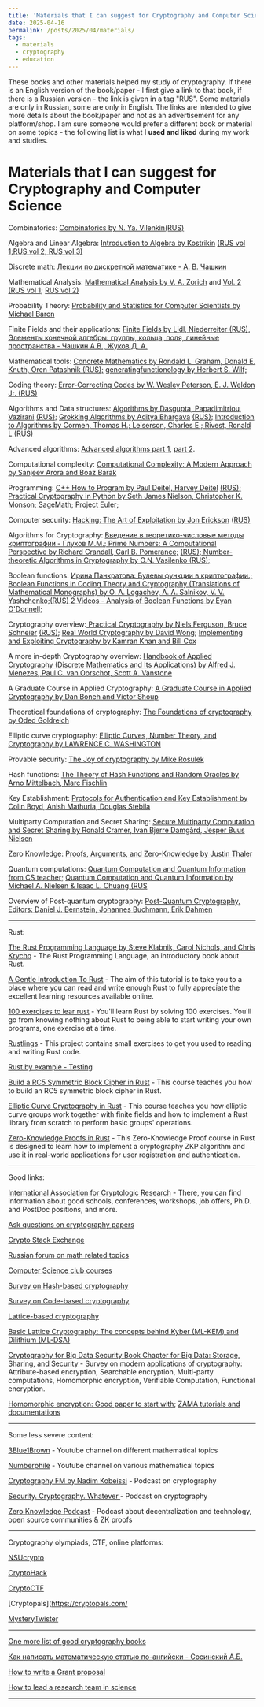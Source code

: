 ```yaml
---
title: 'Materials that I can suggest for Cryptography and Computer Science'
date: 2025-04-16
permalink: /posts/2025/04/materials/
tags:
  - materials
  - cryptography
  - education
---
```


These books and other materials helped my study of cryptography. If there is an English version of the book/paper - I first give a link to that book, if there is a Russian version - the link is given in a tag "RUS". Some materials are only in Russian, some are only in English. The links are intended to give more details about the book/paper and not as an advertisement for any platform/shop. I am sure someone would prefer a different book or material on some topics - the following list is what I **used and liked** during my work and  studies. 


Materials that I can suggest for Cryptography and Computer Science
======

Combinatorics: [Combinatorics by N. Ya. Vilenkin](https://www.amazon.com/Combinatorics-N-Ya-Vilenkin/dp/1483248011/ref=sr_1_1?sr=8-1)[(RUS)](https://ikfia.ysn.ru/wp-content/uploads/2018/01/Vilenkin1969ru.pdf) 

Algebra and Linear Algebra: [Introduction to Algebra by Kostrikin](https://link.springer.com/book/9780387907116) [(RUS vol 1;](https://urss.ru/cgi-bin/db.pl?lang=Ru&blang=ru&page=Book&id=266488)[RUS vol 2; ](https://urss.ru/cgi-bin/db.pl?lang=Ru&blang=ru&page=Book&id=240005)[RUS vol 3)](https://urss.ru/cgi-bin/db.pl?lang=Ru&blang=ru&page=Book&id=266487)

Discrete math: [Лекции по дискретной математике - А. В. Чашкин](http://new.math.msu.su/department/dm/dmmc/EDU/DM07.pdf)

Mathematical Analysis: [Mathematical Analysis by V. A. Zorich](https://www.amazon.com/Mathematical-Analysis-Universitext-V-Zorich/dp/366248790X) and [Vol. 2](https://www.amazon.com/Mathematical-Analysis-II-Universitext-Zorich/dp/3662489910/ref=pd_bxgy_img_sccl_1/134-8038986-7856058?pd_rd_w=5W86S&content-id=amzn1.sym.7757a8b5-874e-4a67-9d85-54ed32f01737&pf_rd_p=7757a8b5-874e-4a67-9d85-54ed32f01737&pf_rd_r=89CDZ4EE0FTZPESVHRW4&pd_rd_wg=qzF6G&pd_rd_r=53cc2f89-66a5-47c3-a562-b6363a7cfbbe&pd_rd_i=3662489910&psc=1) [(RUS vol 1](https://urss.ru/cgi-bin/db.pl?lang=RU&blang=ru&page=Book&id=281062); [RUS vol 2)](https://urss.ru/cgi-bin/db.pl?lang=RU&blang=ru&page=Book&id=281062)

Probability Theory: [Probability and Statistics for Computer Scientists by Michael Baron](http://www.alextsun.com/files/Prob_Stat_for_CS_Book.pdf)

Finite Fields and their applications: [Finite Fields by Lidl, Niederreiter ](https://www.amazon.com/Finite-Fields-Encyclopedia-Mathematics-Applications/dp/0521065674) [(RUS)](https://urss.ru/cgi-bin/db.pl?lang=RU&blang=ru&page=Book&id=2157), [Элементы конечной алгебры: группы, кольца, поля, линейные пространства - Чашкин А.В., Жуков Д. А.](https://urss.ru/cgi-bin/db.pl?lang=Ru&blang=ru&page=Book&id=222603)

Mathematical tools: [Concrete Mathematics by Rondald L. Graham, Donald E. Knuth, Oren Patashnik ](https://www.amazon.com/Concrete-Mathematics-Foundation-Computer-Science/dp/0201142368/ref=sr_1_2?s=books&sr=1-2)[(RUS);](https://www.livelib.ru/book/1000396737-konkretnaya-matematika-osnovanie-informatiki-donald-knut) [generatingfunctionology by Herbert S. Wilf;](https://www.amazon.com/dp/1568812795/?coliid=I1UHGNVIMF7IWX&colid=PWCD0GGI1S2H&psc=1&ref_=lv_vv_lig_dp_it)

Coding theory: [Error-Correcting Codes by W. Wesley Peterson, E. J. Weldon Jr. ](https://www.amazon.com/Error-Correcting-Codes-Press-Wesley-Peterson/dp/0262527316)[(RUS)](https://urss.ru/cgi-bin/db.pl?lang=RU&blang=ru&page=Book&id=25150) 

Algorithms and Data structures: [Algorithms by Dasgupta, Papadimitriou, Vazirani](https://www.amazon.com/Algorithms-Sanjoy-Dasgupta/dp/0073523402/ref=sr_1_1?sr=8-1) [(RUS);](https://biblio.mccme.ru/node/5066/shop) [Grokking Algorithms by Aditya Bhargava](https://www.amazon.com/Grokking-Algorithms-illustrated-programmers-curious/dp/1617292230) [(RUS);](https://urss.ru/cgi-bin/db.pl?lang=Ru&blang=ru&page=Book&id=241155) [Introduction to Algorithms by Cormen, Thomas H.; Leiserson, Charles E.; Rivest, Ronald L ](https://www.amazon.com/Introduction-Algorithms-Leiserson-published-Hardcover/dp/B008F1DKXU)[(RUS)](https://urss.ru/cgi-bin/db.pl?lang=RU&blang=ru&page=Book&id=263917)

Advanced algorithms: [Advanced algorithms part 1](https://compsciclub.ru/en/courses/advancedalgorithms/2020-autumn/), [part 2](https://compsciclub.ru/en/courses/advanced-algo_part2/2022-spring/).

Computational complexity: [Computational Complexity: A Modern Approach by Sanjeev Arora and Boaz Barak](https://theory.cs.princeton.edu/complexity/book.pdf)

Programming: [C++ How to Program by Paul Deitel, Harvey Deitel](https://www.amazon.com/How-Program-10th-Paul-Deitel/dp/0134448235) [(RUS);](https://www.livelib.ru/book/1000289310-kak-programmirovat-na-c-harvi-dejtel) [Practical Cryptography in Python by Seth James Nielson, Christopher K. Monson; ](https://link.springer.com/book/10.1007/978-1-4842-4900-0#toc)[SageMath](https://www.sagemath.org/); [Project Euler](https://projecteuler.net/); 

Computer security: [Hacking: The Art of Exploitation by Jon Erickson](https://www.amazon.com/Hacking-Art-Exploitation-Jon-Erickson/dp/1593271441) ([RUS)](https://urss.ru/cgi-bin/db.pl?lang=Ru&blang=ru&page=Book&id=240658)

Algorithms for Cryptography: [Введение в теоретико-чиcловые методы криптографии - Глухов М.М.;](https://urss.ru/cgi-bin/db.pl?lang=Ru&blang=ru&page=Book&id=291665)[ Prime Numbers: A Computational Perspective by Richard Crandall, Carl B. Pomerance;](https://www.amazon.com/Prime-Numbers-Computational-Richard-Crandall/dp/0387252827) [(RUS);](https://urss.ru/cgi-bin/db.pl?lang=Ru&blang=ru&page=Book&id=123740)[ Number-theoretic Algorithms in Cryptography by O.N. Vasilenko ](https://www.amazon.com/Number-theoretic-Algorithms-Cryptography-Translations-Mathematical/dp/0821840908)[(RUS);](https://urss.ru/cgi-bin/db.pl?lang=RU&blang=ru&page=Book&id=78704)

Boolean functions: [Ирина Панкратова: Булевы функции в криптографии.;](https://www.labirint.ru/books/684333/) [Boolean Functions in Coding Theory and Cryptography (Translations of Mathematical Monographs) by O. A. Logachev, A. A. Salnikov, V. V. Yashchenko;](https://www.amazon.com/Functions-Cryptography-Translations-Mathematical-Monographs/dp/0821846809)[(RUS)](https://biblio.mccme.ru/node/29224)[ 2 Videos - Analysis of Boolean Functions by Eyan O'Donnell; ](https://www.youtube.com/watch?v=DebrwgWmToc)

Cryptography overview:[ Practical Cryptography by Niels Ferguson, Bruce Schneier](https://www.amazon.com/Practical-Cryptography-Niels-Ferguson/dp/0471223573)
[(RUS)](https://www.labirint.ru/books/599557/);  [Real World Cryptography by David Wong](https://www.manning.com/books/real-world-cryptography); [Implementing and Exploiting Cryptography by Kamran Khan and Bill Cox](https://www.manning.com/books/implementing-and-exploiting-cryptography)

A more in-depth Cryptography overview: [Handbook of Applied Cryptography (Discrete Mathematics and Its Applications) by Alfred J. Menezes, Paul C. van Oorschot, Scott A. Vanstone](https://cacr.uwaterloo.ca/hac/)

A Graduate Course in Applied Cryptography: [A Graduate Course in Applied Cryptography by Dan Boneh and Victor Shoup](https://toc.cryptobook.us/)

Theoretical foundations of cryptography: [The Foundations of cryptography by Oded Goldreich](https://www.wisdom.weizmann.ac.il/~oded/foc.html)

Elliptic curve cryptography: [Elliptic Curves, Number Theory, and Cryptography by LAWRENCE C. WASHINGTON](https://www.amazon.com/Elliptic-Curves-Cryptography-Mathematics-Applications/dp/1420071467/ref=sr_1_1?sr=8-1)

Provable security: [The Joy of cryptography by Mike Rosulek](https://joyofcryptography.com/)

Hash functions: [The Theory of Hash Functions and Random Oracles by Arno Mittelbach, Marc Fischlin](https://link.springer.com/book/10.1007/978-3-030-63287-8)

Key Establishment: [Protocols for Authentication and Key Establishment by Colin Boyd, Anish Mathuria, Douglas Stebila](https://link.springer.com/book/10.1007/978-3-662-58146-9)

Multiparty Computation and Secret Sharing: [Secure Multiparty Computation and Secret Sharing by Ronald Cramer, Ivan Bjerre Damgård, Jesper Buus Nielsen ](https://www.amazon.com/Secure-Multiparty-Computation-Secret-Sharing/dp/1107043050)

Zero Knowledge: [Proofs, Arguments, and Zero-Knowledge by Justin Thaler](https://people.cs.georgetown.edu/jthaler/ProofsArgsAndZK.pdf)

Quantum computations: [Quantum Computation and Quantum Information from CS teacher;](https://www.cs.cmu.edu/~odonnell/quantum18/)
[Quantum Computation and Quantum Information by Michael A. Nielsen & Isaac L. Chuang (](https://www.amazon.com/Quantum-Computation-Information-10th-Anniversary/dp/1107002176/ref=sr_1_1?sr=8-1)[RUS](https://urss.ru/cgi-bin/db.pl?lang=Ru&blang=ru&page=Book&id=42739)

Overview of Post-quantum cryptography: [Post-Quantum Cryptography, Editors: Daniel J. Bernstein, Johannes Buchmann, Erik Dahmen](https://link.springer.com/book/10.1007/978-3-540-88702-7?source=shoppingads&locale=en-nl&gclid=Cj0KCQjwhsmaBhCvARIsAIbEbH5jPkHfUy18YvFXo8BYA-mIMSj1CcfGE4ZY12Dkvvn8WTXGK-u2QmoaAjN3EALw_wcB#toc)

___

Rust:

[The Rust Programming Language by Steve Klabnik, Carol Nichols, and Chris Krycho](https://doc.rust-lang.org/book/title-page.html#the-rust-programming-language) -  The Rust Programming Language, an introductory book about Rust. 

[A Gentle Introduction To Rust](https://stevedonovan.github.io/rust-gentle-intro/readme.html#a-gentle-introduction-to-rust) - The aim of this tutorial is to take you to a place where you can read and write enough Rust to fully appreciate the excellent learning resources available online.

[100 exercises to lear rust](https://github.com/mainmatter/100-exercises-to-learn-rust) - You'll learn Rust by solving 100 exercises. You'll go from knowing nothing about Rust to being able to start writing your own programs, one exercise at a time.

[Rustlings](https://github.com/rust-lang/rustlings) - This project contains small exercises to get you used to reading and writing Rust code.

[Rust by example - Testing](https://doc.rust-lang.org/rust-by-example/testing/unit_testing.html)

[Build a RC5 Symmetric Block Cipher in Rust](https://www.udemy.com/course/build-a-rc5-symmetric-block-cipher-in-rust/?couponCode=ST15MT20425G1) - This course teaches you how to build an RC5 symmetric block cipher in Rust.

[Elliptic Curve Cryptography in Rust](https://www.udemy.com/course/elliptic-curve-cryptography-in-rust/?couponCode=ST15MT20425G1) - This course teaches you how elliptic curve groups work together with finite fields and how to implement a Rust library from scratch to perform basic groups' operations.

[Zero-Knowledge Proofs in Rust](https://www.udemy.com/course/zero-knowledge-proofs-in-rust/) - This Zero-Knowledge Proof course in Rust is designed to learn how to implement a cryptography ZKP algorithm and use it in real-world applications for user registration and authentication.

___

Good links:

[International Association for Cryptologic Research](https://iacr.org/) - There, you can find information about good schools, conferences, workshops, job offers, Ph.D. and PostDoc positions, and more.

[Ask questions on cryptography papers](https://askcryp.to/)

[Crypto Stack Exchange](https://crypto.stackexchange.com/)

[Russian forum on math related topics](https://dxdy.ru)

[Computer Science club courses](https://compsciclub.ru/en/courses/)

[Survey on Hash-based cryptography](https://huelsing.net/wordpress/?page_id=165)

[Survey on Code-based cryptography](https://arxiv.org/pdf/2201.07119v2.pdf)

[Lattice-based cryptography](https://thelatticeclub.com/)

[Basic Lattice Cryptography: The concepts behind Kyber (ML-KEM) and Dilithium (ML-DSA)](https://eprint.iacr.org/2024/1287.pdf)

[Cryptography for Big Data Security Book Chapter for Big Data: Storage, Sharing, and Security](http://www.c-is.cn/wp-content/uploads/2017/05/Cryptography-for-Big-Data-Security.pdf) - Survey on modern applications of cryptography: Attribute-based encryption, Searchable encryption, Multi-party computations, Homomorphic encryption, Verifiable Computation, Functional encryption.

[Homomorphic encryption: Good paper to start with](https://eprint.iacr.org/2021/1402.pdf); [ZAMA tutorials and documentations](https://github.com/zama-ai)

___

Some less severe content:

[3Blue1Brown](https://www.youtube.com/c/3blue1brown) - Youtube channel on different mathematical topics 

[Numberphile](https://www.youtube.com/c/numberphile) - Youtube channel on various mathematical topics 

[Cryptography FM by Nadim Kobeissi](https://open.spotify.com/show/1ciE4GRoi23BQ3R7kMUTjY) - Podcast on cryptography 

[Security. Cryptography. Whatever ](https://open.spotify.com/show/0bMJ5a7e4er7yDHMuGs9jp)- Podcast on cryptography

[Zero Knowledge Podcast](https://zeroknowledge.fm/) - Podcast about decentralization and technology, open source communities & ZK proofs

___

Cryptography olympiads, CTF, online platforms: 

[NSUcrypto](https://nsucrypto.nsu.ru/) 

[CryptoHack](https://cryptohack.org/)

[CryptoCTF](https://cr.yp.toc.tf/)

[Cryptopals](https://cryptopals.com/

[MysteryTwister](https://mysterytwister.org/home/welcome/)

___

[One more list of good cryptography books](https://cronokirby.com/posts/2022/05/some-cryptography-books-i-like/)

[Как написать математическую статью по-ангийски - Сосинский А.Б.](https://urss.ru/cgi-bin/db.pl?lang=Ru&blang=ru&page=Book&id=281598)

[How to write a Grant proposal](https://parkerderrington.com/catalogue/)

[How to lead a research team in science](https://www.cambridge.org/core/services/aop-cambridge-core/content/view/A3AE4F688A6CBD0155625BEBA3DBF228/9781108701860AR.pdf/Leading_your_Research_Team_in_Science.pdf?event-type=FTLA)

___


